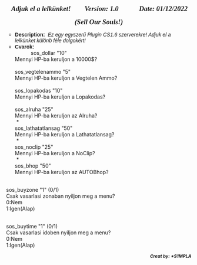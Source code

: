 <p style="text-align: center;"><em><strong>&nbsp;<span style="font-size: 14pt; font-family: 'times new roman', times;">Adjuk el a lelk&uuml;nket! &nbsp; &nbsp; &nbsp; &nbsp;Version: 1.0 &nbsp; &nbsp; &nbsp; &nbsp; &nbsp; &nbsp;Date: 01/12/2022</span></strong></em></p>
<p style="text-align: center;"><span style="font-size: 14pt; font-family: 'times new roman', times;"><em><strong>(Sell Our Souls!)</strong></em></span></p>
<ul style="list-style-type: circle;">
<li style="text-align: left;"><span style="font-family: calibri, sans-serif;"><strong>Description:&nbsp;</strong><em> Ez egy egyszerű Plugin CS1.6 szerverekre! Adjuk el a lelk&uuml;nket k&uuml;l&ouml;nb f&eacute;le dolgok&eacute;rt!&nbsp;</em></span></li>
<li style="text-align: left;"><span style="font-family: calibri, sans-serif;"><strong>Cvarok:</strong></span><br />&nbsp; &nbsp; &nbsp; &nbsp; &nbsp; &nbsp;sos_dollar "10"<br />Mennyi HP-ba keruljon a 10000$?<br />&nbsp; &nbsp; &nbsp;<br />sos_vegtelenammo "5"<br />Mennyi HP-ba keruljon a Vegtelen Ammo?<br /><br />sos_lopakodas "10"<br />Mennyi HP-ba keruljon a Lopakodas?<br /><br />sos_alruha "25"<br />Mennyi HP-ba keruljon az Alruha?<br />&nbsp;*<br />sos_lathatatlansag "50"<br />Mennyi HP-ba keruljon a Lathatatlansag?<br />&nbsp;* &nbsp; &nbsp; &nbsp; &nbsp;<br />sos_noclip "25"<br />Mennyi HP-ba keruljon a NoClip?<br />&nbsp;*<br />sos_bhop "50"<br />Mennyi HP-ba keruljon az AUTOBhop?</li>
</ul>
<p><br />sos_buyzone "1" (0/1)<br />Csak vasarlasi zonaban nyiljon meg a menu?<br />0:Nem<br />1:Igen(Alap)</p>
<p><br />sos_buytime "1" (0/1)<br />Csak vasarlasi idoben nyiljon meg a menu?<br />0:Nem<br />1:Igen(Alap)</p>
<p style="text-align: right;"><strong><span style="font-size: 9pt;"><em>Creat by: *S1MPLA</em></span></strong></p>
